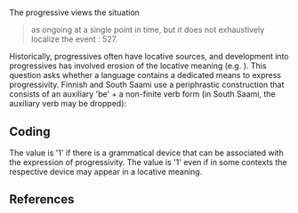# [](ParameterTable?__template__=property.md&property=Name#cldf:UT018)

The progressive views the situation

> as ongoing at a single point in time, but it does not exhaustively localize the event [](Source?ref&with_internal_ref_link#cldf:bertinetto_et_al_2000): 527. 

Historically, progressives often have locative sources, and development into progressives has involved erosion of the 
locative meaning (e.g. [](Source?ref&with_internal_ref_link#cldf:bybee_et_al_1994)). This question asks whether a language 
contains a dedicated means to express progressivity. Finnish and South Saami use a periphrastic construction that consists 
of an auxiliary 'be' + a non-finite verb form (in South Saami, the auxiliary verb may be dropped):

[](ExampleTable?example_id=1&with_internal_ref_link#cldf:UT018-1)

[](ExampleTable?example_id=2&with_internal_ref_link#cldf:UT018-2)

## Coding

The value is '1' if there is a grammatical device that can be associated with the expression of progressivity. The value is '1' even if in some contexts the respective device may appear in a locative meaning.

## References

[](Source?cited_only#cldf:__all__)
